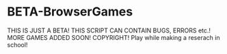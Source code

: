 # BETA-BrowserGames
THIS IS JUST A BETA! THIS SCRIPT CAN CONTAIN BUGS, ERRORS etc.! MORE GAMES ADDED SOON! 
COPYRIGHT!
Play while making a reserach in school!
